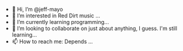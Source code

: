 - 👋 Hi, I’m @jeff-mayo
- 👀 I’m interested in Red Dirt music ...
- 🌱 I’m currently learning programming...
- 💞️ I’m looking to collaborate on just about anything, I guess.  I'm still learning...
- 📫 How to reach me:  Depends ...

<!---
jeff-mayo/jeff-mayo is a ✨ special ✨ repository because its `README.md` (this file) appears on your GitHub profile.
You can click the Preview link to take a look at your changes.
--->
